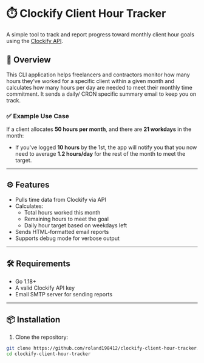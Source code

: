 # ⏱️ Clockify Client Hour Tracker

A simple tool to track and report progress toward monthly client hour goals using the [Clockify API](https://app.clockify.me).

## 📌 Overview

This CLI application helps freelancers and contractors monitor how many hours they’ve worked for a specific client within a given month and calculates how many hours per day are needed to meet their monthly time commitment. It sends a daily/ CRON specific summary email to keep you on track.

### ✅ Example Use Case

If a client allocates **50 hours per month**, and there are **21 workdays** in the month:

- If you've logged **10 hours** by the 1st, the app will notify you that you now need to average **1.2 hours/day** for the rest of the month to meet the target.

---

## ⚙️ Features

- Pulls time data from Clockify via API
- Calculates:
    - Total hours worked this month
    - Remaining hours to meet the goal
    - Daily hour target based on weekdays left
- Sends HTML-formatted email reports
- Supports debug mode for verbose output

---

## 🛠️ Requirements

- Go 1.18+
- A valid Clockify API key
- Email SMTP server for sending reports

---

## 📦 Installation

1. Clone the repository:

```bash
git clone https://github.com/roland198412/clockify-client-hour-tracker.git
cd clockify-client-hour-tracker
